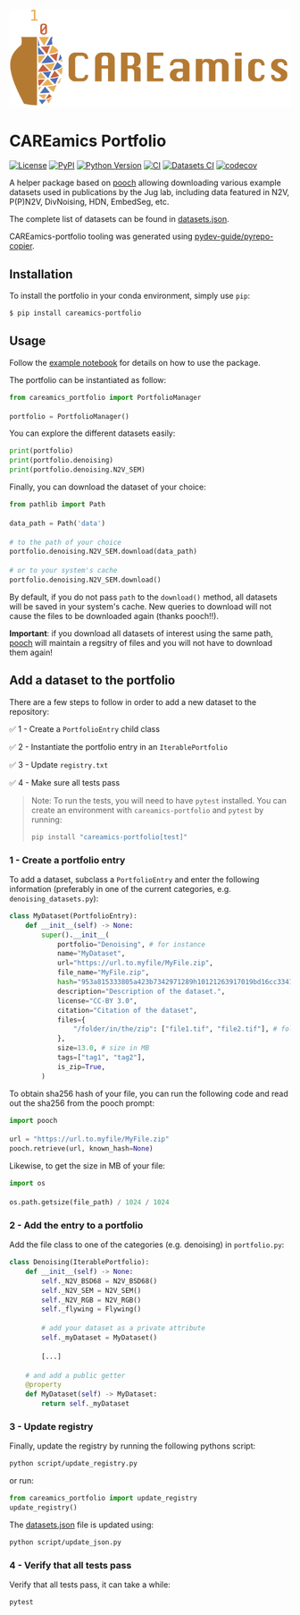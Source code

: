 <p align="center">
  <a href="https://careamics.github.io/">
    <img src="https://raw.githubusercontent.com/CAREamics/.github/main/profile/images/banner_careamics.png">
  </a>
</p>

# CAREamics Portfolio

[![License](https://img.shields.io/pypi/l/careamics-portfolio.svg?color=green)](https://github.com/CAREamics/careamics-portfolio/raw/main/LICENSE)
[![PyPI](https://img.shields.io/pypi/v/careamics-portfolio.svg?color=green)](https://pypi.org/project/careamics-portfolio)
[![Python Version](https://img.shields.io/pypi/pyversions/careamics-portfolio.svg?color=green)](https://python.org)
[![CI](https://github.com/CAREamics/careamics-portfolio/actions/workflows/ci.yml/badge.svg)](https://github.com/CAREamics/careamics-portfolio/actions/workflows/ci.yml)
[![Datasets CI](https://github.com/CAREamics/careamics-portfolio/actions/workflows/datasets_ci.yml/badge.svg)](https://github.com/CAREamics/careamics-portfolio/actions/workflows/datasets_ci.yml)
[![codecov](https://codecov.io/gh/CAREamics/careamics-portfolio/branch/main/graph/badge.svg)](https://codecov.io/gh/CAREamics/careamics-portfolio)

A helper package based on [pooch](https://github.com/fatiando/pooch) allowing
downloading various example datasets used in publications by the Jug lab,
including data featured in N2V, P(P)N2V, DivNoising, HDN, EmbedSeg, etc.

The complete list of datasets can be found in 
[datasets.json](https://raw.githubusercontent.com/CAREamics/careamics-portfolio/main/datasets/datasets.json).

CAREamics-portfolio tooling was generated using [pydev-guide/pyrepo-copier](https://github.com/pydev-guide/pyrepo-copier).

## Installation

To install the portfolio in your conda environment, simply use `pip`:
```bash
$ pip install careamics-portfolio
```

## Usage

Follow the [example notebook](examples/example.ipynb) for details on how to use the package.

The portfolio can be instantiated as follow:

```python
from careamics_portfolio import PortfolioManager

portfolio = PortfolioManager()
```

You can explore the different datasets easily:
```python
print(portfolio)
print(portfolio.denoising)
print(portfolio.denoising.N2V_SEM)
```

Finally, you can download the dataset of your choice:
```python
from pathlib import Path

data_path = Path('data')

# to the path of your choice
portfolio.denoising.N2V_SEM.download(data_path)

# or to your system's cache
portfolio.denoising.N2V_SEM.download()
```

By default, if you do not pass `path` to the `download()` method, all datasets
will be saved in your system's cache. New queries to download will not cause
the files to be downloaded again (thanks pooch!!).

**Important**: if you download all datasets of interest using the same path, 
[pooch](https://github.com/fatiando/pooch) will maintain a regsitry of files
and you will not have to download them again!

## Add a dataset to the portfolio

There are a few steps to follow in order to add a new dataset to the repository:

:white_check_mark: 1 - Create a `PortfolioEntry` child class

:white_check_mark: 2 - Instantiate the portfolio entry in an `IterablePortfolio`

:white_check_mark: 3 - Update `registry.txt`

:white_check_mark: 4 - Make sure all tests pass


> Note: To run the tests, you will need to have `pytest` installed. You can
> create an environment with `careamics-portfolio` and `pytest` by running:
> ```bash
> pip install "careamics-portfolio[test]"
> ```

### 1 - Create a portfolio entry

To add a dataset, subclass a `PortfolioEntry` and enter the following information 
(preferably in one of the current categories, e.g. `denoising_datasets.py`):
```python
class MyDataset(PortfolioEntry):
    def __init__(self) -> None:
        super().__init__(
            portfolio="Denoising", # for instance
            name="MyDataset",
            url="https://url.to.myfile/MyFile.zip",
            file_name="MyFile.zip",
            hash="953a815333805a423b7342971289h10121263917019bd16cc3341", # sha256
            description="Description of the dataset.",
            license="CC-BY 3.0",
            citation="Citation of the dataset",
            files={
                "/folder/in/the/zip": ["file1.tif", "file2.tif"], # folder can be "."
            },
            size=13.0, # size in MB
            tags=["tag1", "tag2"],
            is_zip=True,
        )
```

To obtain sha256 hash of your file, you can run the following code and read out
the sha256 from the pooch prompt:
```python
import pooch

url = "https://url.to.myfile/MyFile.zip"
pooch.retrieve(url, known_hash=None)
```

Likewise, to get the size in MB of your file:
```python
import os

os.path.getsize(file_path) / 1024 / 1024
```


### 2 - Add the entry to a portfolio

Add the file class to one of the categories (e.g. denoising) in 
`portfolio.py`:
```python
class Denoising(IterablePortfolio):
    def __init__(self) -> None:
        self._N2V_BSD68 = N2V_BSD68()
        self._N2V_SEM = N2V_SEM()
        self._N2V_RGB = N2V_RGB()
        self._flywing = Flywing()

        # add your dataset as a private attribute
        self._myDataset = MyDataset()

        [...]

    # and add a public getter
    @property
    def MyDataset(self) -> MyDataset:
        return self._myDataset
```

### 3 - Update registry

Finally, update the registry by running the following pythons script:
```bash
python script/update_registry.py
```

or run:
```python
from careamics_portfolio import update_registry
update_registry()
```

The [datasets.json](https://raw.githubusercontent.com/CAREamics/careamics-portfolio/main/datasets/datasets.json)
file is updated using:
```bash
python script/update_json.py
```

### 4 - Verify that all tests pass

Verify that all tests pass, it can take a while:

```bash
pytest
```

